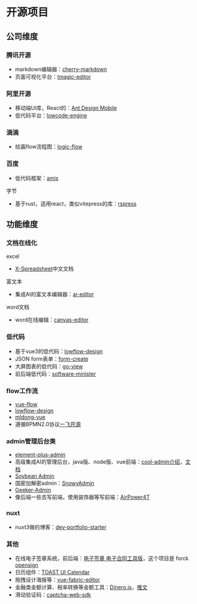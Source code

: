 # 开源项目

## 公司维度

### 腾讯开源

- markdown编辑器：[cherry-markdown](https://kkgithub.com/Tencent/cherry-markdown/blob/dev/README.CN.md)
- 页面可视化平台：[tmagic-editor](https://tencent.github.io/tmagic-editor/docs/)

### 阿里开源

- 移动端UI库，React的：[Ant Design Mobile](https://mobile.ant.design/zh/)
- 低代码平台：[lowcode-engine](https://lowcode-engine.cn/site/docs/guide/quickStart/intro)

### 滴滴

- 绘画flow流程图：[logic-flow](https://07.logic-flow.cn/)

### 百度

- 低代码框架：[amis](https://aisuda.bce.baidu.com/amis/zh-CN/docs/index)

字节

- 基于rust，适用react，类似vitepress的库：[rspress](https://rspress.dev/zh/index)

## 功能维度

### 文档在线化

excel

- [X-Spreadsheet](https://hondrytravis.com/x-spreadsheet-doc/)中文文档

富文本

- 集成AI的富文本编辑器：[ai-editor](https://aieditor.dev/docs/zh/getting-started.html)

word文档

- word在线编辑：[canvas-editor](https://hufe.club/canvas-editor-docs/guide/start.html)

### 低代码

- 基于vue3的低代码：[lowflow-design](https://gitee.com/cai_xiao_feng/lowflow-design)
- JSON form表单：[form-create](https://www.form-create.com/v3/)
- 大屏图表的低代码：[go-view](https://mtruning.club/)
- 前后端低代码：[software-minister](https://gitee.com/software-minister/jvs-ui)

### flow工作流

- [vue-flow](https://www.toutiao.com/article/7387589324956533258)
- [lowflow-design](https://gitee.com/cai_xiao_feng/lowflow-design)
- [mldong-vue](https://gitee.com/mldong/mldong-vue)
- 遵循BPMN2.0协议[一飞开源](https://www.toutiao.com/article/7298686521056690740)

### admin管理后台类

- [element-plus-admin](https://element-plus-admin-doc.cn/)
- 高级集成AI的管理后台，java版、node版、vue前端：[cool-admin介绍](https://www.toutiao.com/video/7461548840107049491)，[文档](https://node.cool-admin.com/src/guide/ai.html)
- [Soybean Admin](https://docs.soybeanjs.cn/zh/)
- 国密加解密admin：[SnowyAdmin](https://gitee.com/xiaonuobase/snowy)
- [Geeker-Admin](https://gitee.com/HalseySpicy/Geeker-Admin)
- 像后端一些去写前端，使用装饰器等写前端：[AirPower4T](https://gitee.com/air-power/AirPower4T)

### nuxt

- nuxt3做的博客：[dev-portfolio-starter](https://kkgithub.com/cunzaizhuyi/dev-portfolio-starter)

### 其他

- 在线电子签章系统，前后端：[电子签章 电子合同工具版](https://gitee.com/my-fork-projec/kaifangqian-base)，这个项目是 forck [opensign](https://gitee.com/kaifangqian/kaifangqian-base)
- 日历组件：[TOAST UI Calendar](https://www.toutiao.com/article/7388740672087458330)
- 拖拽设计海报等：[vue-fabric-editor](https://gitee.com/nihaojob/vue-fabric-editor)
- 金融类金额计算、税率转换等金额工具：[Dinero.js](https://dinerojs.com/)，[推文](https://www.thosefree.com/dinero-js)
- 滑动验证码：[captcha-web-sdk](https://gitee.com/tianai/tianai-captcha-demo)

